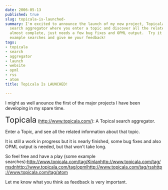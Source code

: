 ```yaml
---
date: 2006-05-13
published: true
slug: topicala-is-launched-
summary: I'm excited to announce the launch of my new project, Topicala! It's a topical
  search aggregator where you enter a topic and discover all the related information.  It's
  almost complete, just needs a few bug fixes and OPML output.  Try it out with some
  example searches and give me your feedback!
tags:
- topicala
- search
- aggregator
- launch
- website
- opml
- rss
- atom
title: Topicala Is LAUNCHED!

---
```

I might as well anounce the first of the major projects I have been developing in my spare time.<p /><span style="font-size: 180%;">Topicala</span> (<a href="http://www.topicala.com/">http://www.topicala.com/</a>): A Topical search aggregator.<p />Enter a Topic, and see all the related information about that topic.<p />It is still a work in progress but it is nearly finished, some bug fixes and also OPML output is needed, but that won't take long.<p />So feel free and have a play (some example searches):<a href="http://www.topicala.com/tag/Kinlan">http://www.topicala.com/tag/Kinlan</a><a href="http://www.topicala.com/tag/msdn">http://www.topicala.com/tag/msdn</a><a href="http://www.topicala.com/tag/opml">http://www.topicala.com/tag/opml</a><a href="http://www.topicala.com/tag/rss">http://www.topicala.com/tag/rss</a><a href="http://www.topicala.com/tag/atom">http://www.topicala.com/tag/atom</a><p />Let me know what you think as feedback is very important.<p />

